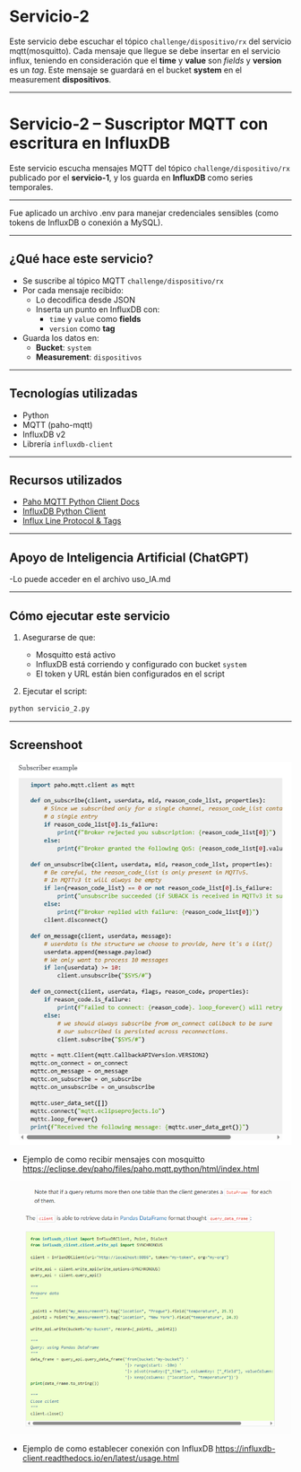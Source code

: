 # Servicio-2

Este servicio debe escuchar el tópico `challenge/dispositivo/rx` del servicio mqtt(mosquitto).
Cada mensaje que llegue se debe insertar en el servicio influx, teniendo en consideración que el **time** y **value** son *fields* y **version** es un *tag*.
Este mensaje se guardará en el bucket **system** en el measurement **dispositivos**.

---

# Servicio-2 – Suscriptor MQTT con escritura en InfluxDB

Este servicio escucha mensajes MQTT del tópico `challenge/dispositivo/rx` publicado por el **servicio-1**, y los guarda en **InfluxDB** como series temporales.

---

Fue aplicado un archivo .env para manejar credenciales sensibles (como tokens de InfluxDB o conexión a MySQL). 

---
## ¿Qué hace este servicio?
- Se suscribe al tópico MQTT `challenge/dispositivo/rx`
- Por cada mensaje recibido:
  - Lo decodifica desde JSON
  - Inserta un punto en InfluxDB con:
    - `time` y `value` como **fields**
    - `version` como **tag**
- Guarda los datos en:
  - **Bucket**: `system`
  - **Measurement**: `dispositivos`

---

## Tecnologías utilizadas
- Python
- MQTT (paho-mqtt)
- InfluxDB v2
- Librería `influxdb-client`

---

## Recursos utilizados
- [Paho MQTT Python Client Docs](https://eclipse.dev/paho/files/paho.mqtt.python/html/index.html)
- [InfluxDB Python Client](https://influxdb-client.readthedocs.io/en/latest/)
- [Influx Line Protocol & Tags](https://docs.influxdata.com/influxdb/v2.7/reference/syntax/line-protocol/)

---

## Apoyo de Inteligencia Artificial (ChatGPT)
-Lo puede acceder en el archivo uso_IA.md

---


## Cómo ejecutar este servicio

1. Asegurarse de que:
   - Mosquitto está activo
   - InfluxDB está corriendo y configurado con bucket `system`
   - El token y URL están bien configurados en el script

2. Ejecutar el script:

```bash
python servicio_2.py
```

---



## Screenshoot
![recibir_mensajes_mosquitto](images/image.png)

- Ejemplo de como recibir mensajes con mosquitto
https://eclipse.dev/paho/files/paho.mqtt.python/html/index.html

![conexion_influxDB](images/image-1.png)

- Ejemplo de como establecer conexión con InfluxDB
https://influxdb-client.readthedocs.io/en/latest/usage.html